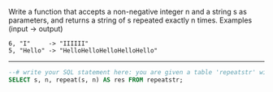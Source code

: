 Write a function that accepts a non-negative integer n and a string s as parameters, and returns a string of s repeated exactly n times.
Examples (input -> output)

```text
6, "I"     -> "IIIIII"
5, "Hello" -> "HelloHelloHelloHelloHello"
```

---

```sql
--# write your SQL statement here: you are given a table 'repeatstr' with columns 'n' and 's', return a table with all columns and your result in a column named 'res'.
SELECT s, n, repeat(s, n) AS res FROM repeatstr;
```
